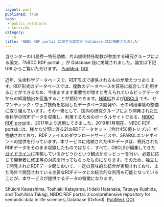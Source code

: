 ```yaml
---
layout: post
published: true
tags:
 - public_relations
 - services
category:
 - ja
title: 'NBDC RDF portal に関する論文が Database 誌に掲載されました'
---
```

当センターの川島秀一特任助教、片山俊明特任助教が参加する研究グループによる論文、「NBDC RDF portal: 」が Database 誌に掲載されました。論文は下記URLからご覧いただけます。
[PubMed](https://www.ncbi.nlm.nih.gov/pubmed/30576482), [DOI](https://doi.org/10.1093/database/bay132)
<br />
<br />
近年、生命科学データベースで、RDF形式で提供されるものが増えつつあります。RDF形式のデータベースでは、複数のデータベースを容易に統合して利用することができるため、今後ますます重要性が増すと考えられているビッグデータからの知識抽出を促進することが期待できます。[NBDC](https://biosciencedbc.jp)および[DBCLS](https://dbcls.rois.ac.jp/) でも、セマンティック・ウェブ技術を応用したデータベース開発や、その利用環境の整備に取り組んでいます。その一環として、国内の研究グループにより開発された生命科学のRDFデータを収集し、利用するためのポータルサイトである、[NBDC RDF portal](https://integbio.jp/rdf/)を、2017年より運用してきました。2019年1月現在、NBDC RDF portalには、様々な分野に渡る21のRDFデータセット（合計450億トリプル）が格納されており、RDFファイルのダウンロードサービスや、SPARQLエンドポイントの提供を行っています。本サービスに格納されたRDFデータは、寄託されたRDFデータをそのまま収録したものではなく、すべて、DBCLSが編集してきた[ガイドライン](https://github.com/dbcls/rdfizing-db-guidelines)に準拠しているかどうかという観点からレビューを行い、必要に応じて開発者に修正等の対応を行ってもらったものになります。そのため、独立して開発されたRDFデータ間において、一定の意味的な統合が実現されており、また海外で開発されている主要なRDFデータとの統合的な利用も可能となっていることが、本サービスが提供するデータの特徴になります。
<br />
<br />
Shuichi Kawashima, Toshiaki Katayama, Hideki Hatanaka, Tatsuya Kushida, and Toshihisa Takagi, NBDC RDF portal: a comprehensive repository for semantic data in life sciences, Database (Oxford). [PubMed](https://www.ncbi.nlm.nih.gov/pubmed/30576482), [DOI](https://doi.org/10.1093/database/bay123).
